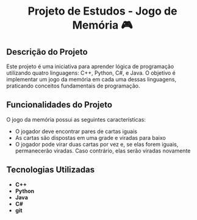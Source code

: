 <h1 align="center">Projeto de Estudos - Jogo de Memória 🎮</h1> 

## Descrição do Projeto
Este projeto é uma iniciativa para aprender lógica de programação utilizando quatro linguagens: C++, Python, C#, e Java. O objetivo é implementar um jogo da memória em cada uma dessas linguagens, praticando conceitos fundamentais de programação.
 
## Funcionalidades do Projeto
O jogo da memória possui as seguintes características:
- O jogador deve encontrar pares de cartas iguais
- As cartas são dispostas em uma grade e viradas para baixo
- O jogador pode virar duas cartas por vez e, se elas forem iguais, permanecerão viradas. Caso contrário, elas serão viradas novamente

## Tecnologias Utilizadas
- **C++**
- **Python**
- **Java**
- **C#**
- **git**
